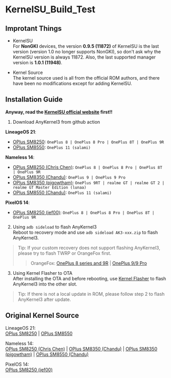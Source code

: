 # KernelSU_Build_Test  

## Improtant Things
- KernelSU  
For **NonGKI** devices, the version **0.9.5 (11872)** of KernelSU is the last version (version 1.0 no longer supports NonGKI), so don't ask why the KernelSU version is always 11872. Also, the last supported manager version is **1.0.1 (11948)**.

- Kernel Source  
The kernel source used is all from the official ROM authors, and there have been no modifications except for adding KernelSU.

## Installation Guide  

**Anyway, read the [KernelSU official website](https://kernelsu.org/guide/installation.html) first!!**  

1. Download AnyKernel3 from github action  

**LineageOS 21**:   
- [OPlus SM8250](https://github.com/AzusaHana/KernelSU_Build_Test/actions/workflows/LineageOS-OPlus-SM8250-Kernel.yml): ```OnePlus 8 | OnePlus 8 Pro | OnePlus 8T | OnePlus 9R```  
- [OPlus SM8550](https://github.com/AzusaHana/KernelSU_Build_Test/actions/workflows/LineageOS-Salami-Kernel.yml): ```OnePlus 11 (salami)```  

**Nameless 14**:   
- [OPlus SM8250 (Chris Chen)](https://github.com/AzusaHana/KernelSU_Build_Test/actions/workflows/Nameless-OPlus-SM8250-Kernel.yml): ```OnePlus 8 | OnePlus 8 Pro | OnePlus 8T | OnePlus 9R```   
- [OPlus SM8350 (Chandu)](https://github.com/AzusaHana/KernelSU_Build_Test/actions/workflows/Nameless-OPlus-SM8350(Chandu)-Kernel.yml): ```OnePlus 9 | OnePlus 9 Pro```   
- [OPlus SM8350 (pjgowtham)](https://github.com/AzusaHana/KernelSU_Build_Test/actions/workflows/Nameless-OPlus-SM8350(pjgowtham)-Kernel.yml): ```OnePlus 9RT | realme GT | realme GT 2 | realme GT Master Edition (lunaa)```
- [OPlus SM8550 (Chandu)](https://github.com/AzusaHana/KernelSU_Build_Test/actions/workflows/Nameless-OPlus-SM8550-Kernel.yml): ```OnePlus 11 (salami)```  

**PixelOS 14**:  
- [OPlus SM8250 (jef00)](https://github.com/AzusaHana/KernelSU_Build_Test/actions/workflows/PixelOS-OPlus-SM8250-Kernel.yml): ```OnePlus 8 | OnePlus 8 Pro | OnePlus 8T | OnePlus 9R```   

2. Using ```adb sideload``` to flash AnyKernel3  
Reboot to recovery mode and use ```adb sideload AK3-xxx.zip``` to flash AnyKernel3.
> Tip: If your custom recovery does not support flashing AnyKernel3, please try to flash TWRP or OrangeFox first.
>> OrangeFox: [OnePlus 8 series and 9R](https://xdaforums.com/t/recovery-unofficial-orangefox-recovery-project-oneplus-8-8t-8-pro-9r-22-may-2024.4515657) | [OnePlus 9/9 Pro](https://xdaforums.com/t/recovery-unofficial-a12-a14-orangefox-recovery-project-oneplus-9-9-pro-28-05-2024.4601751)  

3. Using Kernel Flasher to OTA  
After installing the OTA and before rebooting, use [Kernel Flasher](https://github.com/tiann/KernelFlasher) to flash AnyKernel3 into the other slot.
> Tip: If there is not a local update in ROM, please follow step 2 to flash AnyKernel3 after update.

## Original Kernel Source  

LineageOS 21:  
[OPlus SM8250](https://github.com/LineageOS/android_kernel_oneplus_sm8250) | [OPlus SM8550](https://github.com/LineageOS/android_kernel_oneplus_sm8550)  

Nameless 14:  
[OPlus SM8250 (Chris Chen)](https://github.com/Nameless-AOSP-OSS/kernel_oneplus_sm8250) | [OPlus SM8350 (Chandu)](https://github.com/chandu078/android_kernel_oneplus_sm8350) | [OPlus SM8350 (pjgowtham)](https://github.com/pjgowtham/android_kernel_oneplus_sm8350) | [OPlus SM8550 (Chandu)](https://github.com/chandu078/android_kernel_oneplus_sm8550)  

PixelOS 14:  
[OPlus SM8250 (jef00)](https://github.com/jef00/kernel_oneplus_sm8250/tree/lineage-21-aosp-new)  
